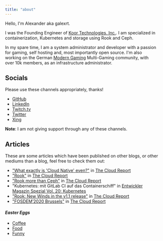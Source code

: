 ```yaml
---
title: "about"
---
```


Hello, I'm Alexander aka galexrt.

I was the Founding Engineer of [Koor Technologies, Inc.](https://koor.tech/).
I am specialized in containerization, Kubernetes and storage using Rook and Ceph.

In my spare time, I am a system administrator and developer with a passion for gaming, self hosting and, most importantly open source.
I'm also working on the German [Modern Gaming](https://modern-gaming.net/) Multi-Gaming community, with over 10k members, as an infrastructure administrator.

## Socials

Please use these channels appropriately, thanks!

* [GitHub](https://github.com/galexrt)
* [LinkedIn](https://www.linkedin.com/in/alexander-trost/)
* [Twitch.tv](https://twitch.tv/galexrt)
* [Twitter](https://twitter.com/galexrt)
* [Xing](https://www.xing.com/profile/Alexander_Trost18/cv)

**Note**: I am not giving support through any of these channels.

## Articles

These are some articles which have been published on other blogs, or other mediums than a blog, feel free to check them out:

* ["What exactly is 'Cloud Native' even?"](http://the-report.cloud/what-exactly-is-cloud-native-even) in [The Cloud Report](http://the-report.cloud/)
* ["Rook"](http://the-report.cloud/rook) in [The Cloud Report](http://the-report.cloud/)
* ["Rook more than Ceph"](http://the-report.cloud/rook-more-than-ceph) in [The Cloud Report](http://the-report.cloud/)
* "Kubernetes: mit GitLab CI auf das Containerschiff" in [Entwickler Magazin Spezial Vol. 20: Kubernetes](https://entwickler.de/entwickler-magazin/entwickler-magazin-spezial-vol-20-kubernetes-579891257.html)
* ["Rook: New Winds in the v1.1 release"](http://the-report.cloud/rook-new-winds-in-the-v1-1-release) in [The Cloud Report](http://the-report.cloud/)
* ["FOSDEM’2020 Brussels"](http://the-report.cloud/fosdem2020-brussels) in [The Cloud Report](http://the-report.cloud/)

#### _Easter Eggs_

* [Coffee](/coffee)
* [Food](/food)
* [Funny](/funny)
